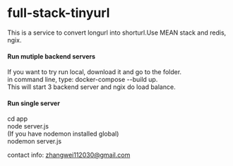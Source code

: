 # full-stack-tinyurl
This is a service to convert longurl into shorturl.Use MEAN stack and redis, ngix.

#### Run mutiple backend servers</br>
If you want to try run local, download it and go to the folder.</br>
in command line, type:  docker-compose --build up.</br>
This will start 3 backend server and ngix do load balance.</br>

#### Run single server
cd app</br>
node server.js</br>
(If you have nodemon installed global)</br>
nodemon server.js</br>

contact info: zhangwei112030@gmail.com


